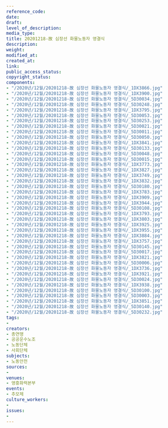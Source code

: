 ```yaml
---
reference_code: 
date: 
draft: 
level_of_description: 
media_type: 
title: 20201218-故 심장선 화물노동자 영결식
description: 
weight: 
modified_at: 
created_at: 
link: 
public_access_status: 
copyright_status: 
components:
- "/2020년/12월/20201218-故 심장선 화물노동자 영결식/_1DX3866.jpg"
- "/2020년/12월/20201218-故 심장선 화물노동자 영결식/_1DX3900.jpg"
- "/2020년/12월/20201218-故 심장선 화물노동자 영결식/_5D30034.jpg"
- "/2020년/12월/20201218-故 심장선 화물노동자 영결식/_5D30248.jpg"
- "/2020년/12월/20201218-故 심장선 화물노동자 영결식/_1DX3795.jpg"
- "/2020년/12월/20201218-故 심장선 화물노동자 영결식/_5D30053.jpg"
- "/2020년/12월/20201218-故 심장선 화물노동자 영결식/_5D30253.jpg"
- "/2020년/12월/20201218-故 심장선 화물노동자 영결식/_5D30021.jpg"
- "/2020년/12월/20201218-故 심장선 화물노동자 영결식/_5D30011.jpg"
- "/2020년/12월/20201218-故 심장선 화물노동자 영결식/_5D30050.jpg"
- "/2020년/12월/20201218-故 심장선 화물노동자 영결식/_1DX3841.jpg"
- "/2020년/12월/20201218-故 심장선 화물노동자 영결식/_5D30133.jpg"
- "/2020년/12월/20201218-故 심장선 화물노동자 영결식/_5D30048.jpg"
- "/2020년/12월/20201218-故 심장선 화물노동자 영결식/_5D30015.jpg"
- "/2020년/12월/20201218-故 심장선 화물노동자 영결식/_1DX3773.jpg"
- "/2020년/12월/20201218-故 심장선 화물노동자 영결식/_1DX3827.jpg"
- "/2020년/12월/20201218-故 심장선 화물노동자 영결식/_1DX3749.jpg"
- "/2020년/12월/20201218-故 심장선 화물노동자 영결식/_1DX3832.jpg"
- "/2020년/12월/20201218-故 심장선 화물노동자 영결식/_5D30180.jpg"
- "/2020년/12월/20201218-故 심장선 화물노동자 영결식/_1DX3783.jpg"
- "/2020년/12월/20201218-故 심장선 화물노동자 영결식/_1DX3909.jpg"
- "/2020년/12월/20201218-故 심장선 화물노동자 영결식/_1DX3944.jpg"
- "/2020년/12월/20201218-故 심장선 화물노동자 영결식/_5D30108.jpg"
- "/2020년/12월/20201218-故 심장선 화물노동자 영결식/_1DX3793.jpg"
- "/2020년/12월/20201218-故 심장선 화물노동자 영결식/_1DX3803.jpg"
- "/2020년/12월/20201218-故 심장선 화물노동자 영결식/_1DX3925.jpg"
- "/2020년/12월/20201218-故 심장선 화물노동자 영결식/_1DX3955.jpg"
- "/2020년/12월/20201218-故 심장선 화물노동자 영결식/_1DX3884.jpg"
- "/2020년/12월/20201218-故 심장선 화물노동자 영결식/_1DX3757.jpg"
- "/2020년/12월/20201218-故 심장선 화물노동자 영결식/_5D30145.jpg"
- "/2020년/12월/20201218-故 심장선 화물노동자 영결식/_5D30017.jpg"
- "/2020년/12월/20201218-故 심장선 화물노동자 영결식/_1DX3821.jpg"
- "/2020년/12월/20201218-故 심장선 화물노동자 영결식/_5D30006.jpg"
- "/2020년/12월/20201218-故 심장선 화물노동자 영결식/_1DX3736.jpg"
- "/2020년/12월/20201218-故 심장선 화물노동자 영결식/_1DX3921.jpg"
- "/2020년/12월/20201218-故 심장선 화물노동자 영결식/_5D30024.jpg"
- "/2020년/12월/20201218-故 심장선 화물노동자 영결식/_1DX3938.jpg"
- "/2020년/12월/20201218-故 심장선 화물노동자 영결식/_5D30100.jpg"
- "/2020년/12월/20201218-故 심장선 화물노동자 영결식/_5D30003.jpg"
- "/2020년/12월/20201218-故 심장선 화물노동자 영결식/_1DX3851.jpg"
- "/2020년/12월/20201218-故 심장선 화물노동자 영결식/_5D30140.jpg"
- "/2020년/12월/20201218-故 심장선 화물노동자 영결식/_5D30232.jpg"
tags:
- 
creators:
- 총연맹
- 공공운수노조
- 노동단체
- 사회단체
subjects:
- 노동안전
sources:
- 
venues:
- 영흥화력본부
events:
- 추모제
culture_workers:
- 
issues:
- 
---
```

